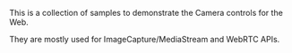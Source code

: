This is a collection of samples to demonstrate the Camera controls for the Web.

They are mostly used for ImageCapture/MediaStream and WebRTC APIs.
